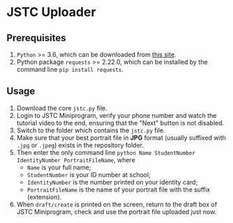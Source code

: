# JSTC Uploader

## Prerequisites
1. `Python` >= 3.6, which can be downloaded from [this site](https://www.python.org/downloads/).
2. Python package `requests` >= 2.22.0, which can be installed by the command line `pip install requests`.

## Usage
1. Download the core `jstc.py` file.
2. Login to JSTC Miniprogram, verify your phone number and watch the tutorial video to the end, ensuring that the "Next" button is not disabled.
3. Switch to the folder which contains the `jstc.py` file.
4. Make sure that your best portrait file in **JPG** format (usually suffixed with `.jpg` or `.jpeg`) exists in the repository folder.
5. Then enter the only command line `python Name StudentNumber IdentityNumber PortraitFileName`, where
   - `Name` is your full name;
   - `StudentNumber` is your ID number at school;
   - `IdentityNumber` is the number printed on your identity card;
   - `PortraitFileName` is the name of your portrait file with the suffix (extension).
6. When `draft/create` is printed on the screen, return to the draft box of JSTC Miniprogram, check and use the portrait file uploaded just now.